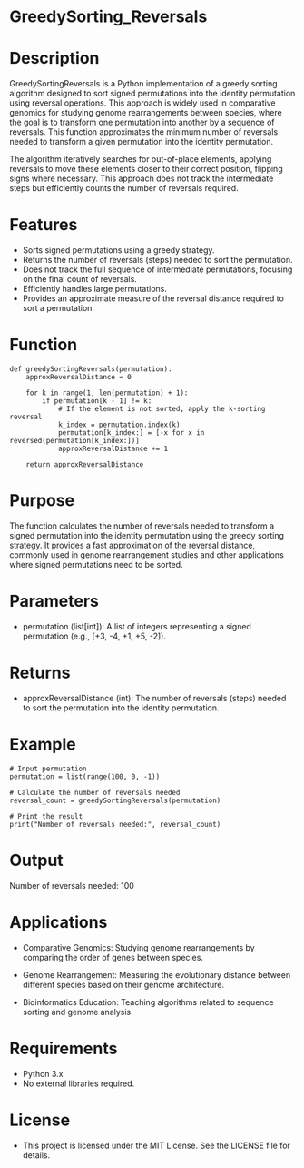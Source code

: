 # GreedySorting_Reversals

# Description
GreedySortingReversals is a Python implementation of a greedy sorting algorithm designed to sort signed permutations into the identity permutation using reversal operations. This approach is widely used in comparative genomics for studying genome rearrangements between species, where the goal is to transform one permutation into another by a sequence of reversals. This function approximates the minimum number of reversals needed to transform a given permutation into the identity permutation.

The algorithm iteratively searches for out-of-place elements, applying reversals to move these elements closer to their correct position, flipping signs where necessary. This approach does not track the intermediate steps but efficiently counts the number of reversals required.

# Features

* Sorts signed permutations using a greedy strategy.
* Returns the number of reversals (steps) needed to sort the permutation.
* Does not track the full sequence of intermediate permutations, focusing on the final count of reversals.
* Efficiently handles large permutations.
* Provides an approximate measure of the reversal distance required to sort a permutation.

#   Function
```
def greedySortingReversals(permutation):
    approxReversalDistance = 0

    for k in range(1, len(permutation) + 1):
        if permutation[k - 1] != k:
            # If the element is not sorted, apply the k-sorting reversal
            k_index = permutation.index(k)
            permutation[k_index:] = [-x for x in reversed(permutation[k_index:])]
            approxReversalDistance += 1

    return approxReversalDistance
```
# Purpose
The function calculates the number of reversals needed to transform a signed permutation into the identity permutation using the greedy sorting strategy. It provides a fast approximation of the reversal distance, commonly used in genome rearrangement studies and other applications where signed permutations need to be sorted.

# Parameters

* permutation (list[int]): A list of integers representing a signed permutation (e.g., [+3, -4, +1, +5, -2]).

# Returns

*  approxReversalDistance (int): The number of reversals (steps) needed to sort the permutation into the identity permutation.

# Example
```
# Input permutation
permutation = list(range(100, 0, -1))

# Calculate the number of reversals needed
reversal_count = greedySortingReversals(permutation)

# Print the result
print("Number of reversals needed:", reversal_count)
```
# Output

Number of reversals needed: 100

# Applications

*  Comparative Genomics: Studying genome rearrangements by comparing the order of genes between species.

*  Genome Rearrangement: Measuring the evolutionary distance between different species based on their genome architecture.

*  Bioinformatics Education: Teaching algorithms related to sequence sorting and genome analysis.

# Requirements

*  Python 3.x
*  No external libraries required.

# License
*   This project is licensed under the MIT License. See the LICENSE file for details.


